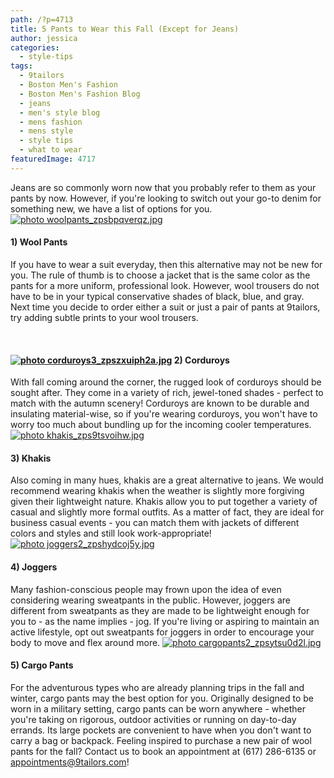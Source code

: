 ```yaml
---
path: /?p=4713
title: 5 Pants to Wear this Fall (Except for Jeans)
author: jessica
categories: 
  - style-tips
tags: 
  - 9tailors
  - Boston Men's Fashion
  - Boston Men's Fashion Blog
  - jeans
  - men's style blog
  - mens fashion
  - mens style
  - style tips
  - what to wear
featuredImage: 4717
---
```

Jeans are so commonly worn now that you probably refer to them as your pants by now. However, if you're looking to switch out your go-to denim for something new, we have a list of options for you. [![ photo woolpants_zpsbpqverqz.jpg](http://i1249.photobucket.com/albums/hh509/jessica_nguyen15/woolpants_zpsbpqverqz.jpg)](http://s1249.photobucket.com/user/jessica_nguyen15/media/woolpants_zpsbpqverqz.jpg.html)

#### 1) Wool Pants

If you have to wear a suit everyday, then this alternative may not be new for you. The rule of thumb is to choose a jacket that is the same color as the pants for a more uniform, professional look. However, wool trousers do not have to be in your typical conservative shades of black, blue, and gray. Next time you decide to order either a suit or just a pair of pants at 9tailors, try adding subtle prints to your wool trousers.

 

#### [![ photo corduroys3_zpszxuiph2a.jpg](http://i1249.photobucket.com/albums/hh509/jessica_nguyen15/corduroys3_zpszxuiph2a.jpg)](http://s1249.photobucket.com/user/jessica_nguyen15/media/corduroys3_zpszxuiph2a.jpg.html) 2) Corduroys

With fall coming around the corner, the rugged look of corduroys should be sought after. They come in a variety of rich, jewel-toned shades - perfect to match with the autumn scenery! Corduroys are known to be durable and insulating material-wise, so if you're wearing corduroys, you won't have to worry too much about bundling up for the incoming cooler temperatures. [![ photo khakis_zps9tsvoihw.jpg](http://i1249.photobucket.com/albums/hh509/jessica_nguyen15/khakis_zps9tsvoihw.jpg)](http://s1249.photobucket.com/user/jessica_nguyen15/media/khakis_zps9tsvoihw.jpg.html)

#### 3) Khakis

Also coming in many hues, khakis are a great alternative to jeans. We would recommend wearing khakis when the weather is slightly more forgiving given their lightweight nature. Khakis allow you to put together a variety of casual and slightly more formal outfits. As a matter of fact, they are ideal for business casual events - you can match them with jackets of different colors and styles and still look work-appropriate! [![ photo joggers2_zpshydcoj5y.jpg](http://i1249.photobucket.com/albums/hh509/jessica_nguyen15/joggers2_zpshydcoj5y.jpg)](http://s1249.photobucket.com/user/jessica_nguyen15/media/joggers2_zpshydcoj5y.jpg.html)

#### 4) Joggers

Many fashion-conscious people may frown upon the idea of even considering wearing sweatpants in the public. However, joggers are different from sweatpants as they are made to be lightweight enough for you to - as the name implies - jog. If you're living or aspiring to maintain an active lifestyle, opt out sweatpants for joggers in order to encourage your body to move and flex around more. [![ photo cargopants2_zpsytsu0d2l.jpg](http://i1249.photobucket.com/albums/hh509/jessica_nguyen15/cargopants2_zpsytsu0d2l.jpg)](http://s1249.photobucket.com/user/jessica_nguyen15/media/cargopants2_zpsytsu0d2l.jpg.html)

#### 5) Cargo Pants

For the adventurous types who are already planning trips in the fall and winter, cargo pants may the best option for you. Originally designed to be worn in a military setting, cargo pants can be worn anywhere - whether you're taking on rigorous, outdoor activities or running on day-to-day errands. Its large pockets are convenient to have when you don't want to carry a bag or backpack. Feeling inspired to purchase a new pair of wool pants for the fall? Contact us to book an appointment at (617) 286-6135 or appointments@9tailors.com!